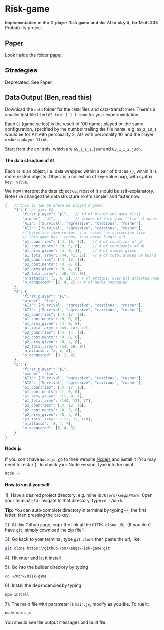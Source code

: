 # Risk-game
Implementation of the 2-player Risk game and the AI to play it, for Math 335 Probability project.

## Paper
Look inside the folder [paper](https://github.com/kengz/Risk-game/tree/master/paper).


## Strategies
Deprecated. See Paper.


## Data Output (Ben, read this)
Download the `data` folder for the `JSON` files and data-transformer. There's a smaller test file titled `GS_test_1_1_1.json` for your experimentation.

Each `GS` (game series) is the result of 100 games played on the same configuration, specified by the number trailing the file name. e.g. `GS_2_10_1` would be for AI1 with personality 2, AI2 with personality 10, and the player order is player-1 first.

Start from the controls, which are `GS_1_1_1.json` and `GS_1_1_2.json`.


#### The data structure of `GS`

Each `GS` is an object, i.e. data wrapped within a pair of braces `{}`, within it is more nested objects. Object is a collection of key-value map, with syntax `key: value`.

We now interpret the data object `GS`; most of it should be self-explanatory. Note I've changed the data structure so it's simpler and faster now.


```js
{   // this is the GS where we played 3 games
    "1": {  // game #1
        "first_player": "p1",   // id of player who goes first
        "winner": "p1",         // winner of this game ("tie" if none)
        "AI1": ["Survival", "agressive", "cautious", "rusher"],
        "AI2": ["Survival", "agressive", "cautious", "rusher"],
        // below are time series, i.e. values at successive time
        // this game has 3 turns, thus array length = 3
        "p1_countries": [14, 16, 12],   // # of countries of p1
        "p1_continents": [0, 0, 0],     // # of continents of p1
        "p1_army_given": [4, 0, 4],     // # of armies given
        "p1_total_army": [44, 41, 17],  // # of total armies on board
        "p2_countries": [14, 12, 16],
        "p2_continents": [0, 0, 0],
        "p2_army_given": [0, 4, 0],
        "p2_total_army": [40, 41, 62],
        "n_attacks": [3, 6, 2], // # of attacks, over all attacked nodes
        "n_conquered": [2, 4, 2] // # of nodes conquered
    },
    "2": {
        "first_player": "p1",
        "winner": "tie",
        "AI1": ["Survival", "agressive", "cautious", "rusher"],
        "AI2": ["Survival", "agressive", "cautious", "rusher"],
        "p1_countries": [14, 17, 16],
        "p1_continents": [0, 0, 0],
        "p1_army_given": [4, 0, 5],
        "p1_total_army": [85, 107, 79],
        "p2_countries": [14, 14, 16],
        "p2_continents": [0, 0, 0],
        "p2_army_given": [0, 4, 0],
        "p2_total_army": [54, 58, 84],
        "n_attacks": [8, 6, 8],
        "n_conquered": [3, 2, 4]
    },
    "3": {
        "first_player": "p1",
        "winner": "tie",
        "AI1": ["Survival", "agressive", "cautious", "rusher"],
        "AI2": ["Survival", "agressive", "cautious", "rusher"],
        "p1_countries": [14, 17, 13],
        "p1_continents": [1, 0, 0],
        "p1_army_given": [11, 0, 4],
        "p1_total_army": [144, 121, 77],
        "p2_countries": [14, 12, 16],
        "p2_continents": [0, 0, 0],
        "p2_army_given": [0, 4, 0],
        "p2_total_army": [113, 73, 110],
        "n_attacks": [8, 7, 7],
        "n_conquered": [3, 4, 3]
    }
}
```


<!-- 
{
    "1": { 	// game #1
        "1": { 	// game turn #1
            "turn": "p1", 	// who's playing this turn
            "p1": {		// fields for player 1
                "n_countries": 14,	// # of countries owned
                "n_continents": 0,	// # of continents owned
                "n_army_given": 4,	// # of armies given at turn
                "n_total_army": 44	// # of total armies owned on board
            },
            "p2": {...},	// fields for player 2, similar
            "n_attacks": 2,	// # of attacks, over all attacked nodes
            "n_conquered": 1,	// # of nodes conquered
            "end": false		// if this turn ends the game
        },
        "2": {...},	// game turn #2 and fields
        ...
        "101": {...},	// last turn, shall see "end": true if not a tie
        "first_player": "p1",	// first player of this game
        "AI1": [	// the personality for AI1
            "Survival",		// trait for threat-perception, or metric
            "agressive",	// trait for enumerating the priority list 
            "cautious",		// trait for reinforcing/placing armies
            "rusher"		// trait for attacking
        ],
        "AI2": [
            "Survival",
            "agressive",
            "cautious",
            "rusher"
        ],
        "winner": "p1"	// the winner of this game, "tie" if none
    },
    "2": {...},		// game #2
    ...
    "100": {...}	// game #100
}
-->

<!-- So you can get the data by specifying the address, say at `['1', '1', 'p1', 'n_countries']` would be the value `14`. -->

<!-- If Mathematica's JSON parsing/data transformation is too hard, you may try out a simple data extractor `analysis.js` in the data file. The code runs on node JS, which you'd have to install (it's easy). If so you have to download this entire project. Instruction below. -->


#### Node.js
If you don't have `Node.js`, go to their website [Nodejs](https://nodejs.org) and install it (You may need to restart). To check your Node version, type into terminal

```bash
node -v
```


#### How to run it yourself
1). Have a desired project directory. e.g. mine is `/Users/kengz/Work`. Open your terminal; to navigate to that directory, type `cd ~/Work`.

**Tip:** You can auto-complete directory in terminal by typing `~/`, the first letter, then pressing the `tab` key.

2). At this Github page, copy the link at the `HTTPS clone URL`. (If you don't have `git`, simply download the zip file.)

3). Go back to your terminal, type `git clone` then paste the url, like:

```bash
git clone https://github.com/kengz/Risk-game.git
```

4). Hit enter and let it install.

5). Go into the builder directory by typing 

```bash
cd ~/Work/Risk-game
```

6). Install the dependencies by typing 

```bash
npm install
```

7). The main file with parameter is `main.js`, modify as you like. To run it:

```bash
node main.js
```

You should see the output messages and built file.


